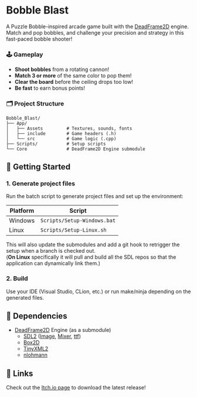 # Bobble Blast
A Puzzle Bobble-inspired arcade game built with the [DeadFrame2D](https://github.com/Adamska-01/DeadFrame2D) engine. Match and pop bobbles, and challenge your precision and strategy in this fast-paced bobble shooter!

### 🕹️ Gameplay
- **Shoot bobbles** from a rotating cannon!
- **Match 3 or more** of the same color to pop them!
- **Clear the board** before the ceiling drops too low!
- **Be fast** to earn bonus points!
  
### 🗂️ Project Structure
```
Bobble_Blast/
├── App/
│   ├── Assets         # Textures, sounds, fonts
│   ├── include        # Game headers (.h)
│   └── src            # Game logic (.cpp)
├── Scripts/           # Setup scripts  
└── Core               # DeadFrame2D Engine submodule
```


## 🚀 Getting Started

### 1. Generate project files
Run the batch script to generate project files and set up the environment:

| Platform |            Script           |
| -------- | --------------------------- |
| Windows  | `Scripts/Setup-Windows.bat` |
| Linux    | `Scripts/Setup-Linux.sh`    |

This will also update the submodules and add a git hook to retrigger the setup when a branch is checked out.  
(**On Linux** specifically it will pull and build all the SDL repos so that the application can dynamically link them.)

### 2. Build
Use your IDE (Visual Studio, CLion, etc.) or run make/ninja depending on the generated files.


## 🧩 Dependencies
- [DeadFrame2D](https://github.com/Adamska-01/DeadFrame2D) Engine (as a submodule)
  - [SDL2](https://github.com/libsdl-org/SDL) ([Image](https://github.com/libsdl-org/SDL_image), [Mixer](https://github.com/libsdl-org/SDL_mixer), [ttf](https://github.com/libsdl-org/SDL_ttf))
  - [Box2D](https://github.com/erincatto/box2d)
  - [TinyXML2](https://github.com/leethomason/tinyxml2)
  - [nlohmann](https://github.com/nlohmann/json)
 

## 🔗 Links
Check out the [Itch.io page](https://salvg.itch.io/bobble-blast) to download the latest release!
